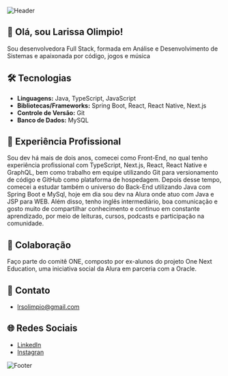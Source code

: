 

![Header](https://capsule-render.vercel.app/api?type=waving&color=00618A&height=120&section=header)

## 👋 Olá, sou Larissa Olimpio!

Sou desenvolvedora Full Stack, formada em Análise e Desenvolvimento de Sistemas e apaixonada por código, jogos e música 


## 🛠 Tecnologias 

- **Linguagens:**  Java, TypeScript, JavaScript
- **Bibliotecas/Frameworks:** Spring Boot, React, React Native, Next.js 
- **Controle de Versão:** Git
- **Banco de Dados:** MySQL

## 💼 Experiência Profissional

Sou dev há mais de dois anos, comecei como Front-End, no qual tenho experiência profissional com TypeScript, Next.js, React, React Native e GraphQL, bem como trabalho em equipe utilizando Git para versionamento de código e GitHub como plataforma de hospedagem. Depois desse tempo, comecei a estudar também o universo do Back-End utilizando Java com Spring Boot e MySql, hoje em dia sou dev na Alura onde atuo com Java e JSP para WEB. Além disso, tenho inglês intermediário, boa comunicação e gosto muito de compartilhar conhecimento e continuo em constante aprendizado, por meio de leituras, cursos, podcasts e participação na comunidade. 

## 🤝 Colaboração

Faço parte do comitê ONE, composto por ex-alunos do projeto One Next Education, uma iniciativa social da Alura em parceria com a Oracle. 

## 📧 Contato
 - lrsolimpio@gmail.com

## 🌐 Redes Sociais

- [LinkedIn](https://www.linkedin.com/in/larissaolimpio/)
- [Instagran](https://www.instagram.com/dev_larissaolimpio?utm_source=qr&igsh=bzY1bGNqMDl1dTg5)





![Footer](https://capsule-render.vercel.app/api?type=waving&color=00618A&height=120&section=footer)




